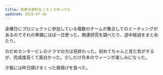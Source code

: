 ```yaml
---
title: 発表の資料をこそこそ作ってた
updated: 2025-07-16
---
```

金曜日にプロジェクトに参加している複数のチームが集合してのミーティングがあるのでそれの準備にほぼ一日使った。関連研究を調べたり、途中経過をまとめたり。

のだめカンタービレのドラマの方は見終わった。初めてちゃんと見た気がするが、完成度高くて面白かった。少しだけ月末のウィーンが楽しみになった。

夕飯には昨日揚げまくった唐揚げを食べた。
